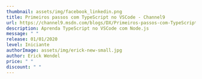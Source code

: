 ```yaml
---
thumbnail: assets/img/facebook_linkedin.png
title: Primeiros passos com TypeScript no VSCode - Channel9
url: https://channel9.msdn.com/blogs/DX/Primeiros-passos-com-TypeScript-no-Visual-Studio-Code
description: Aprenda TypeScript no VSCode com Node.js
message: " "
release: 01/01/2020
level: Iniciante
authorImage: assets/img/erick-new-small.jpg
author: Erick Wendel
price: " "
discount: " "
---
```

